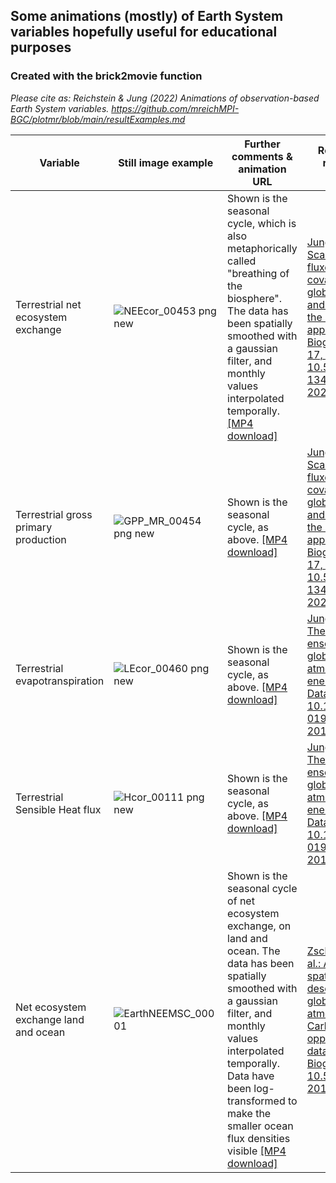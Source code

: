 ## Some animations (mostly) of Earth System variables hopefully useful for educational purposes
### Created with the brick2movie function
*Please cite as: Reichstein & Jung (2022) Animations of observation-based Earth System variables. https://github.com/mreichMPI-BGC/plotmr/blob/main/resultExamples.md*

| Variable  | Still image example|  Further comments & animation URL | References to related data products |
| ------------- | ------------- |  ------------- | ------------- |
| Terrestrial net ecosystem exchange  | ![NEEcor_00453 png new](https://user-images.githubusercontent.com/26135626/150497501-5db82938-316b-4b79-9222-5f31e9be5820.png) | Shown is the seasonal cycle, which is also metaphorically called "breathing of the biosphere". The data has been spatially smoothed with a gaussian filter, and monthly values interpolated temporally.  [[MP4 download]](https://nextcloud.bgc-jena.mpg.de/s/YCeFqPojfWwrH43)| [Jung, M. et al. : Scaling carbon fluxes from eddy covariance sites to globe: synthesis and evaluation of the FLUXCOM approach, Biogeosciences, 17, 1343-1365, 10.5194/bg-17-1343-2020, 2020.](https://bg.copernicus.org/articles/17/1343/2020/)|
| Terrestrial gross primary production  | ![GPP_MR_00454 png new](https://user-images.githubusercontent.com/26135626/150499586-faf0eca1-efaa-41f0-b1e7-bb4e0dfb0dea.png) | Shown is the seasonal cycle, as above. [[MP4 download]](https://nextcloud.bgc-jena.mpg.de/s/bgXG9wDqokT97cm) | [Jung, M. et al. : Scaling carbon fluxes from eddy covariance sites to globe: synthesis and evaluation of the FLUXCOM approach, Biogeosciences, 17, 1343-1365, 10.5194/bg-17-1343-2020, 2020.](https://bg.copernicus.org/articles/17/1343/2020/)|
| Terrestrial evapotranspiration |![LEcor_00460 png new](https://user-images.githubusercontent.com/26135626/150498301-cc547453-dcb5-49d4-8d3a-a9f22134f9d3.png) | Shown is the seasonal cycle, as above. [[MP4 download]](https://nextcloud.bgc-jena.mpg.de/s/BL3GAyHDqABmk9H) | [Jung, M., et al.: The FLUXCOM ensemble of global land-atmosphere energy fluxes, Sci. Data, 6, 74, 10.1038/s41597-019-0076-8, 2019.](https://www.nature.com/articles/s41597-019-0076-8)|
| Terrestrial Sensible Heat flux |![Hcor_00111 png new](https://user-images.githubusercontent.com/26135626/150499069-a440b29f-fa69-4133-aac5-cd503f32ee3e.png) | Shown is the seasonal cycle, as above. [[MP4 download]](https://nextcloud.bgc-jena.mpg.de/s/5d8EFxM5Cc4AGej)| [Jung, M., et al.: The FLUXCOM ensemble of global land-atmosphere energy fluxes, Sci. Data, 6, 74, 10.1038/s41597-019-0076-8, 2019.](https://www.nature.com/articles/s41597-019-0076-8)|
| Net ecosystem exchange land and ocean  | ![EarthNEEMSC_00001](https://user-images.githubusercontent.com/26135626/141675483-33371446-5b04-467b-928e-87ac8b47bd60.png) | Shown is the seasonal cycle of net ecosystem exchange, on land and ocean. The data has been spatially smoothed with a gaussian filter, and monthly values interpolated temporally. Data have been log-transformed to make the smaller ocean flux densities visible [[MP4 download]](https://nextcloud.bgc-jena.mpg.de/s/cdeeJMK6GXTgJK8) | [Zscheischler, J. et al.: An empirical spatiotemporal description of the global surface-atmosphere Carbon fluxes: opportunities and data limitations, Biogeosciences, 10.5194/bg-2016-427, 2017.](https://bg.copernicus.org/articles/14/3685/2017/)



